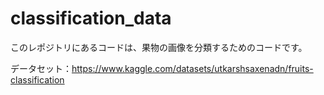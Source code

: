 # classification_data
このレポジトリにあるコードは、果物の画像を分類するためのコードです。

データセット：https://www.kaggle.com/datasets/utkarshsaxenadn/fruits-classification


